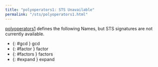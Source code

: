 ```yaml
---
title: "polyoperators1: STS Unavailable"
permalink: "/sts/polyoperators1.html"
---
```






[polyoperators1](/cd/polyoperators1)
defines the following Names, but STS signatures are not currently available.


 *  {: #gcd } gcd
 *  {: #factor } factor
 *  {: #factors } factors
 *  {: #expand } expand